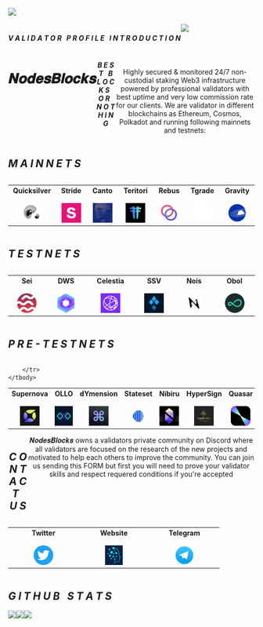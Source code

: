 <img
  src="https://i.ibb.co/0KPM0tB/Nodes-Blocks-Twitter.png"
  style="display: inline-block; margin: 0 auto; max-width: 300px">
 

<div align="center">
  <div style="display: flex; align-items: flex-start;">
  <h4><b><i>V A L I D A T O R &nbsp; P R O F I L E &nbsp; I N T R O D U C T I O N</b></i></h4>
    <img align="top" src="https://komarev.com/ghpvc/?username=NodesBlocks&color=blueviolet"/>
<br />
<br />
  </div>
</div>

<div align="center">
  <div style="display: flex; align-items: flex-start;">
  <br />
<h1>𝑵𝒐𝒅𝒆𝒔𝑩𝒍𝒐𝒄𝒌𝒔</h1>
<h5><i>B E S T &nbsp; B L O C K S &nbsp; O R &nbsp; N O T H I N G</h5></i>
<br />
<br />
Highly secured & monitored 24/7 non-custodial staking Web3 infrastructure powered by professional validators with best uptime and very low commission rate for our clients. We are validator in different blockchains as Ethereum, Cosmos, Polkadot and running following mainnets and testnets:
    <br />
    <br />
  </div>
</div>

<div align="center">
  <div style="display: flex; align-items: flex-start;">
  <h2><i>M A I N N E T S</i></h2>
  </div>
</div>

<table width="350px" align="center">
    <tbody>
        <tr valign="top">
            <td width="130px" align="center">
            <span><strong>Quicksilver</strong></span><br><br />
            <a href="https://quicksilver.explorers.guru/validator/quickvaloper12ytjmrvezqrd939ts4gy8vvcx2zlpctwfcmdg2" target="_blank" rel="noopener noreferrer">
            <img height="40px" src="https://github.com/NodesBlocks/NodesBlocks/blob/main/chains_logo/quicksilver.png">
            </td>
            <td width="130px" align="center">
            <span><strong>Stride</strong></span><br><br />
            <a href="https://stride.explorers.guru/validator/stridevaloper1dvgn8fjdnaze992h87vvnptsm4t36tm86eujqu" target="_blank" rel="noopener noreferrer">
            <img height="40px" src="https://github.com/NodesBlocks/NodesBlocks/blob/main/chains_logo/stride.png">
            </td>
            <td width="130px" align="center">
            <span><strong>Canto</strong></span><br><br />
            <a href="https://explorer.stake-take.com/canto/staking/cantovaloper16nt45ffzjks9dfrgmv5tnj2r98a6eu6yfn8jlv" target="_blank" rel="noopener noreferrer">
            <img height="40px" src="https://github.com/NodesBlocks/NodesBlocks/blob/main/chains_logo/canto.jpg">
            </td>
            <td width="130px" align="center">
            <span><strong>Teritori</strong></span><br><br />
            <a href="https://teritori.explorers.guru/validator/torivaloper1frkk7h4dj9xcy960ll0eah2rhmfcptvg5em8f2" target="_blank" rel="noopener noreferrer">
            <img height="40px" src="https://github.com/NodesBlocks/NodesBlocks/blob/main/chains_logo/teritori.png">
            </td>
            <td width="130px" align="center">
            <span><strong>Rebus</strong></span><br><br />
            <a href="https://rebus.explorers.guru/validator/rebusvaloper1cy9w3ptyc8t7gyy2ddtyxn5aj46wtz6fvxqk89" target="_blank" rel="noopener noreferrer">
            <img height="40px" src="https://github.com/NodesBlocks/NodesBlocks/blob/main/chains_logo/rebus.png">
            </td>
            <td width="130px" align="center">
            <span><strong>Tgrade</strong></span><br><br />
            <a href="https://dapp.tgrade.finance/validators" target="_blank" rel="noopener noreferrer">
            <img height="40px" src="https://github.com/NodesBlocks/NodesBlocks/blob/main/chains_logo/tgrade.png">
            </td>
            <td width="130px" align="center">
            <span><strong>Gravity</strong></span><br><br />
            <a href="https://gravity.explorers.guru/validator/gravityvaloper1g5ammtxuvw0j77urnsfqvlajgfwsyc3rymamrz" target="_blank" rel="noopener noreferrer">
            <img height="40px" src="https://github.com/NodesBlocks/NodesBlocks/blob/main/chains_logo/gravity.png">
            </td>
        </tr>
    </tbody>
</table>


<div align="center">
  <div style="display: flex; align-items: flex-start;">
  <h2><i>T E S T N E T S</i></h2>
  </div>
</div>

<table width="320px" align="center">
    <tbody>
        <tr valign="top">
            <td width="130px" align="center">
            <span><strong>Sei</strong></span><br><br />
            <a href="https://testnet-explorer.brocha.in/sei%20atlantic-sub-2/staking/seivaloper1a6hnahtx6pctqdevjutks2g0cp2zwg4hmqf0du" target="_blank" rel="noopener noreferrer">
            <img height="40px" src="https://github.com/NodesBlocks/NodesBlocks/blob/main/chains_logo/sei.png"> </a>
            </td>
            <td width="130px" align="center">
            <span><strong>DWS</strong></span><br><br />
            <a href="https://dws.explorers.guru/validator/dewebvaloper1hylhclgykz6ee5klfgqwha59vwm2te7x02c5vg" target="_blank" rel="noopener noreferrer">
            <img height="40px" src="https://github.com/NodesBlocks/NodesBlocks/blob/main/chains_logo/dws.png">
            </td>
            <td width="130px" align="center">
            <span><strong>Celestia</strong></span><br><br />
            <a href="https://dws.explorers.guru/validator/dewebvaloper1hylhclgykz6ee5klfgqwha59vwm2te7x02c5vg" target="_blank" rel="noopener noreferrer">
            <img height="40px" src="https://github.com/NodesBlocks/NodesBlocks/blob/main/chains_logo/celestia.png">
            </td>
            <td width="130px" align="center">
            <span><strong>SSV</strong></span><br><br />
            <a href="https://prater.beaconcha.in/validator/94cc1ebf9f546cc4ff7edd68465745f12cc882cadf1dbcdbef86c070e9afafca5056a58ec429036b804d21d47755d036#deposits" target="_blank" rel="noopener noreferrer">
            <img height="40px" src="https://github.com/NodesBlocks/NodesBlocks/blob/main/chains_logo/ssv.png">
            </td>
            <td width="130px" align="center">
            <span><strong>Nois</strong></span><br><br />
            <a href="https://explorer.nodestake.top/nois-testnet/staking/noisvaloper1twpzutsphys7hesr0mnpvcerjp0dryvxnmd8tp" target="_blank" rel="noopener noreferrer">
            <img height="40px" src="https://github.com/NodesBlocks/NodesBlocks/blob/main/chains_logo/nois.jpg">
            </td>
            <td width="130px" align="center">
            <span><strong>Obol</strong></span><br><br />
            <a href="https://goerli.beaconcha.in/validator/0x8f1a9cedf718b0774bb92d15f6fbb898255eb42a2fef568123787c84f0ae71329b84f741695196799de57f1fce82d353#attestations" target="_blank" rel="noopener noreferrer">
            <img height="40px" src="https://github.com/NodesBlocks/NodesBlocks/blob/main/chains_logo/obol.png">
            </td>
        </tr>
    </tbody>
</table>


<div align="center">
  <div style="display: flex; align-items: flex-start;">
  <h2><i>P R E - T E S T N E T S</i></h2>
  </div>
</div>

<table width="320px" align="center">
    <tbody>
        <tr valign="top">
            <td width="130px" align="center">
            <span><strong>Supernova</strong></span><br><br />
            <img height="40px" src="https://github.com/NodesBlocks/NodesBlocks/blob/main/chains_logo/supernova.jpg"> </a>
            </td>
            <td width="130px" align="center">
            <span><strong>OLLO</strong></span><br><br />
            <img height="40px" src="https://github.com/NodesBlocks/NodesBlocks/blob/main/chains_logo/ollo.png">
            </td>
            <td width="130px" align="center">
            <span><strong>dYmension</strong></span><br><br />
            <img height="40px" src="https://github.com/NodesBlocks/NodesBlocks/blob/main/chains_logo/dymension.jpg">
            </td>
            <td width="130px" align="center">
            <span><strong>Stateset</strong></span><br><br />
            <img height="40px" src="https://github.com/NodesBlocks/NodesBlocks/blob/main/chains_logo/stateset.jpg">
            </td>
            <td width="130px" align="center">
            <span><strong>Nibiru</strong></span><br><br />
            <img height="40px" src="https://github.com/NodesBlocks/NodesBlocks/blob/main/chains_logo/nibiru.jpg">
            </td>
            <td width="130px" align="center">
            <span><strong>HyperSign</strong></span><br><br />
            <img height="40px" src="https://github.com/NodesBlocks/NodesBlocks/blob/main/chains_logo/hypersign.jpg">
            </td>
            <td width="130px" align="center">
            <span><strong>Quasar</strong></span><br><br />
            <img height="40px" src="https://github.com/NodesBlocks/NodesBlocks/blob/main/chains_logo/quasar.png">
            </td>

        </tr>
    </tbody>
</table>


<div align="center">
  <div style="display: flex; align-items: flex-start;">
  <h2><i>C O N T A C T &nbsp; U S </i></h2>
  𝑵𝒐𝒅𝒆𝒔𝑩𝒍𝒐𝒄𝒌𝒔 owns a validators private community on Discord where all validators are focused on the research of the new projects and motivated to help each others to improve the community. You can join us sending this FORM but first you will need to prove your validator skills and respect requered conditions if you're accepted<br />
  <br />
  <br />
  </div>
</div>

<table width="320px" align="center">
    <tbody>
        <tr valign="top">
            <td width="130px" align="center">
            <span><strong>Twitter</strong></span><br><br />
            <a href="https://twitter.com/nodesblocks" target="_blank" rel="noopener noreferrer">
            <img height="40px" src="https://github.com/NodesBlocks/NodesBlocks/blob/main/chains_logo/twitter.png">
            </td>
            <td width="130px" align="center">
            <span><strong>Website</strong></span><br><br />
            <a href="https://nodesblocks.dev" target="_blank" rel="noopener noreferrer">
            <img height="40px" src="https://github.com/NodesBlocks/NodesBlocks/blob/main/chains_logo/NodesBlocks.png">
            </td>
            <td width="130px" align="center">
            <span><strong>Telegram</strong></span><br><br />
            <a href="https://t.me/nodesblocks" target="_blank" rel="noopener noreferrer">
            <img height="40px" src="https://github.com/NodesBlocks/NodesBlocks/blob/main/chains_logo/telegram.png">
            </td>
        </tr>
    </tbody>
</table>

<div align="center">
  <div style="display: flex; align-items: flex-start;">
  <h2><i>G I T H U B &nbsp; S T A T S</i></h2>
  </div>
</div>

<div align="center">
  <div style="display: flex; align-items: flex-start;">
    <img align="top" src="https://github-readme-stats.vercel.app/api?username=NodesBlocks&show_icons=true&theme=nightowl"/>
<br />
<br />
    <img align="top" src="https://github-readme-streak-stats.herokuapp.com?user=NodesBlocks&theme=nightowl&date_format=M%20j%5B%2C%20Y%5D"/>
<br />
<br />
   <img align="down" src="https://github-readme-stats.vercel.app/api/top-langs/?username=NodesBlocks&layout=compact&theme=nightowl"/>
  </div>
</div>





